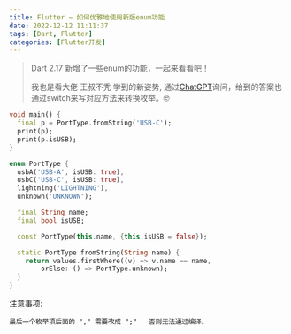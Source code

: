 ```yaml
---
title: Flutter ~ 如何优雅地使用新版enum功能
date: 2022-12-12 11:11:37
tags: [Dart, Flutter]
categories: [Flutter开发]
---
```


> Dart 2.17 新增了一些enum的功能，一起来看看吧！
>
> 我也是看大佬 王叔不秃 学到的新姿势, 通过[ChatGPT](https://chat.openai.com/chat)询问，给到的答案也通过switch来写对应方法来转换枚举。🤓

```dart
void main() {
  final p = PortType.fromString('USB-C');
  print(p);
  print(p.isUSB);
}

enum PortType {
  usbA('USB-A', isUSB: true),
  usbC('USB-C', isUSB: true),
  lightning('LIGHTNING'),
  unknown('UNKNOWN');

  final String name;
  final bool isUSB;

  const PortType(this.name, {this.isUSB = false});

  static PortType fromString(String name) {
    return values.firstWhere((v) => v.name == name,
        orElse: () => PortType.unknown);
  }
}
```

注意事项:

`最后一个枚举项后面的 "," 需要改成 ";"   否则无法通过编译。`
